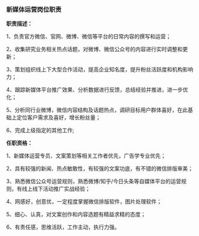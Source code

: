 ### **新媒体运营岗位职责**

**职责描述：**

1、负责官方微信、官网、微博、微信等平台的日常内容的撰写和运营； 

2、收集研究业务相关热点话题，对微博、微信公众号的内容进行实时调整和更新； 

3、策划组织线上下大型合作活动，提高企业知名度，提升粉丝活跃度和机构影响力；

4、跟踪新媒体平台推广效果、分析数据进行反馈，总结经验并推进，进一步优化；

5、分析同行业微博，微信内容结构及话题热点，调研目标用户群体喜好，在此基础上定位客户需求及喜好，增长粉丝量； 

6、完成上级指定的其他工作;

**任职资格：**

1、新媒体运营专员、文案策划等相关工作者优先，广告学专业优先；

2、具有较强的新闻、热点敏敢性，有较强的文案功底，有不错的微信排版审美； 

3、熟悉微信公众号运营规则，熟悉微博/知乎/今日头条等自媒体平台的运营规则，有线上线下活动推广实战经验； 

 4、网感好，创意优，一定程度掌握微信排版软件，图片处理软件； 

5、细心、认真，对文案创作和内容选题有精益求精的态度；

6、有责任感，思维活跃，工作主动，执行力强。